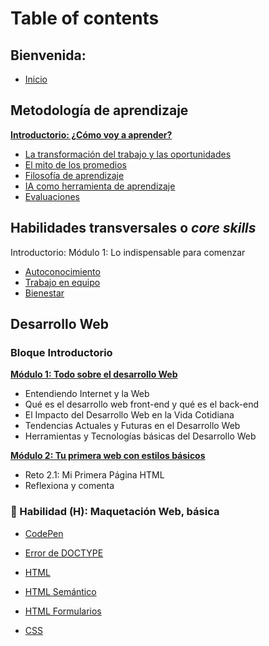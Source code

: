 # Table of contents

## Bienvenida:

* [Inicio](README.md)

## Metodología de aprendizaje

**[Introductorio: ¿Cómo voy a aprender?](curriculum_model/lea_model_01_overview.md)**

- [La transformación del trabajo y las oportunidades](curriculum_model/lea_model_02_work.md)
- [El mito de los promedios](curriculum_model/lea_model_03_average.md)
- [Filosofía de aprendizaje](curriculum_model/lea_model_04_philosophy.md)
- [IA como herramienta de aprendizaje](curriculum_model/lea_model_05_ai.md)
- [Evaluaciones](curriculum_model/lea_model_06_assessment.md)

## Habilidades transversales o _core skills_

Introductorio: Módulo 1: Lo indispensable para comenzar

- [Autoconocimiento](curriculum_lif/learning_lif_selfawareness.md)
- [Trabajo en equipo](curriculum_lif/learning_lif_teamwork.md)
- [Bienestar](curriculum_lif/learning_lif_digital_wb_intro.md)

## Desarrollo Web

### Bloque Introductorio

**[Módulo 1: Todo sobre el desarrollo Web](https://laboratoria1.gitbook.io/codigom)**

- Entendiendo Internet y la Web 
- Qué es el desarrollo web front-end y qué es el back-end
- El Impacto del Desarrollo Web en la Vida Cotidiana
- Tendencias Actuales y Futuras en el Desarrollo Web
- Herramientas y Tecnologías básicas del Desarrollo Web

**[Módulo 2: Tu primera web con estilos básicos]()**

- Reto 2.1: Mi Primera Página HTML
- Reflexiona y comenta

### 🔵 Habilidad (H): Maquetación Web, básica

- [CodePen](curriculum_dev/editors_codepen.md)
* [Error de DOCTYPE](curriculum_dev/editors_codepen_doctype.md)

* [HTML](curriculum_dev/html.md)

* [HTML Semántico](curriculum_dev/html_semantic.md)

* [HTML Formularios](curriculum_dev//html_forms.md)

* [CSS](curriculum_dev/css.md)
